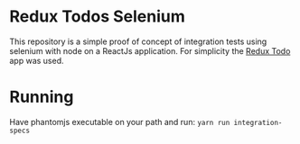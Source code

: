 # Redux Todos Selenium

This repository is a simple proof of concept of integration tests using selenium with node on a ReactJs application. For simplicity the [Redux Todo](https://github.com/reactjs/redux/tree/master/examples/todos) app was used.

# Running

Have phantomjs executable on your path and run: `yarn run integration-specs`
